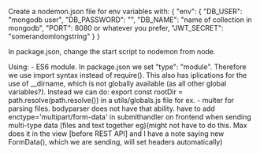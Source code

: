 Create a nodemon.json file for env variables with:
{
  "env": {
    "DB_USER": "mongodb user",
    "DB_PASSWORD": "",
    "DB_NAME": "name of collection in mongodb",
    "PORT": 8080 or whatever you prefer,
    "JWT_SECRET": "somerandomlongstring"
  }
}

In package.json, change the start script to nodemon from node.


Using:
    - ES6 module. In package.json we set "type": "module". Therefore we use import syntax instead of require(). This also has iplications for the use of __dirname, which is not globally available (as all other global variables?). Instead we can do:
        export const rootDir = path.resolve(path.resolve()) in a utils/globals.js file for ex. 
    - multer for parsing files. bodyparser does not have that ability. have to add enctype='multipart/form-data' in submithandler on frontend when sending multi-type data (files and text together eg)(might not have to do this. Max does it in the view [before REST API] and I have a note saying new FormData(), which we are sending, will set headers automatically)
        
